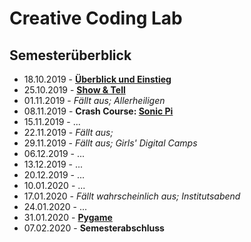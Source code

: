 # Creative Coding Lab

## Semesterüberblick 

* 18.10.2019 - **[Überblick und Einstieg](01)**
* 25.10.2019 - **[Show & Tell](02)**
* 01.11.2019 - *Fällt aus; Allerheiligen*
* 08.11.2019 - **Crash Course: [Sonic Pi](https://sonic-pi.net/)**
* 15.11.2019 - ...
* 22.11.2019 - *Fällt aus;*
* 29.11.2019 - *Fällt aus; Girls' Digital Camps*
* 06.12.2019 - ...
* 13.12.2019 - ...
* 20.12.2019 - ...
* 10.01.2020 - ...
* 17.01.2020 - *Fällt wahrscheinlich aus; Institutsabend*
* 24.01.2020 - ...
* 31.01.2020 - **[Pygame](https://www.pygame.org/)**
* 07.02.2020 - **Semesterabschluss**